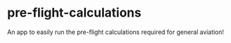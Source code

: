 # pre-flight-calculations
An app to easily run the pre-flight calculations required for general aviation!
